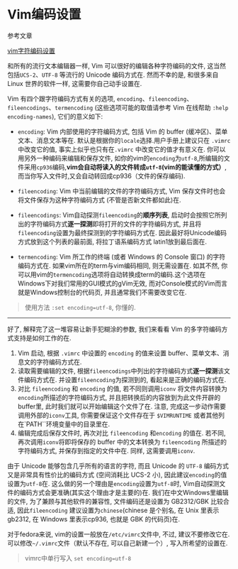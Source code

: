 # Vim编码设置

参考文章

[vim字符编码设置](http://www.cnblogs.com/freewater/archive/2011/08/26/2154602.html)

和所有的流行文本编辑器一样, Vim 可以很好的编辑各种字符编码的文件, 这当然包括`UCS-2`、`UTF-8` 等流行的 Unicode 编码方式在. 然而不幸的是, 和很多来自 Linux 世界的软件一样, 这需要你自己动手设置在.  

Vim 有四个跟字符编码方式有关的选项, `encoding`、`fileencoding`、`fileencodings`、`termencoding` (这些选项可能的取值请参考 Vim 在线帮助 `:help encoding-names`), 它们的意义如下: 

- `encoding`: Vim 内部使用的字符编码方式, 包括 Vim 的 buffer (缓冲区)、菜单文本、消息文本等在. 默认是根据你的`locale`选择.用户手册上建议只在 `.vimrc` 中改变它的值, 事实上似乎也只有在`.vimrc` 中改变它的值才有意义在. 你可以用另外一种编码来编辑和保存文件, 如你的vim的`encoding`为`utf-8`,所编辑的文件采用`cp936`编码,**vim会自动将读入的文件转成`utf-8`(vim的能读懂的方式）**, 而当你写入文件时,又会自动转回成cp936（文件的保存编码). 

- `fileencoding`: Vim 中当前编辑的文件的字符编码方式, Vim 保存文件时也会将文件保存为这种字符编码方式 (不管是否新文件都如此)在.  
- `fileencodings`: Vim自动探测`fileencoding`的**顺序列表**,  启动时会按照它所列出的字符编码方式**逐一探测**即将打开的文件的字符编码方式, 并且将`fileencoding`设置为最终探测到的字符编码方式在. 因此最好将Unicode编码方式放到这个列表的最前面, 将拉丁语系编码方式 latin1放到最后面在.  

- `termencoding`: Vim 所工作的终端 (或者 Windows 的 Console 窗口) 的字符编码方式在. 如果vim所在的term与vim编码相同, 则无需设置在. 如其不然, 你可以用vim的`termencoding`选项将自动转换成term的编码.这个选项在Windows下对我们常用的GUI模式的gVim无效, 而对Console模式的Vim而言就是Windows控制台的代码页, 并且通常我们不需要改变它在. 

> 使用方法 `:set encoding=utf-8`, 你懂的.

------

好了, 解释完了这一堆容易让新手犯糊涂的参数, 我们来看看 Vim 的多字符编码方式支持是如何工作的在.  

1. Vim 启动, 根据 `.vimrc` 中设置的 `encoding` 的值来设置 buffer、菜单文本、消息文的字符编码方式在.  
2. 读取需要编辑的文件, 根据`fileencodings`中列出的字符编码方式**逐一探测**该文件编码方式在. 并设置`fileencoding`为探测到的, 看起来是正确的编码方式在.  
3. 对比 `fileencoding` 和 `encoding` 的值, 若不同则调用`iconv` 将文件内容转换为`encoding`所描述的字符编码方式, 并且把转换后的内容放到为此文件开辟的buffer里, 此时我们就可以开始编辑这个文件了在. 注意, 完成这一步动作需要调用外部的`iconv`工具, 你需要保证这个文件存在于 `$VIMRUNTIME` 或者其他列在`PATH``环境变量中的目录里在.  
4. 编辑完成后保存文件时, 再次对比 `fileencoding` 和`encoding` 的值在. 若不同, 再次调用`iconv`将即将保存的 buffer 中的文本转换为 `fileencoding` 所描述的字符编码方式, 并保存到指定的文件中在. 同样, 这需要调用`iconv`.

由于 Unicode 能够包含几乎所有的语言的字符, 而且 Unicode 的 `UTF-8` 编码方式又是非常具有性价比的编码方式 (空间消耗比 UCS-2 小), 因此建议`encoding`的值设置为`utf-8`在. 这么做的另一个理由是`encoding`设置为`utf-8`时, Vim自动探测文件的编码方式会更准确(其实这个理由才是主要的)在. 我们在中文Windows里编辑的文件, 为了兼顾与其他软件的兼容性, 文件编码还是设置为 GB2312/GBK 比较合适, 因此`fileencoding` 建议设置为`chinese`(chinese 是个别名, 在 Unix 里表示 gb2312, 在 Windows 里表示cp936, 也就是 GBK 的代码页)在.  

对于fedora来说, vim的设置一般放在`/etc/vimrc`文件中, 不过, 建议不要修改它在. 可以修改`~/.vimrc`文件（默认不存在, 可以自己新建一个）, 写入所希望的设置在. 

> vimrc中单行写入 `set encoding=utf-8`

